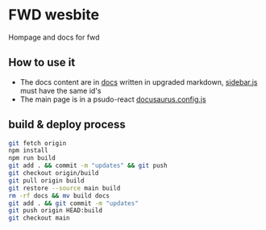 # FWD wesbite
Hompage and docs for fwd

## How to use it
- The docs content are in [docs](docs) written in upgraded markdown, [sidebar.js](sidebar.js) must have the same id's
- The main page is in a psudo-react [docusaurus.config.js](docusaurus.config.js)

## build & deploy process
```bash
git fetch origin
npm install
npm run build
git add . && commit -m "updates" && git push 
git checkout origin/build
git pull origin build
git restore --source main build
rm -rf docs && mv build docs
git add . && git commit -m "updates"
git push origin HEAD:build
git checkout main
```

